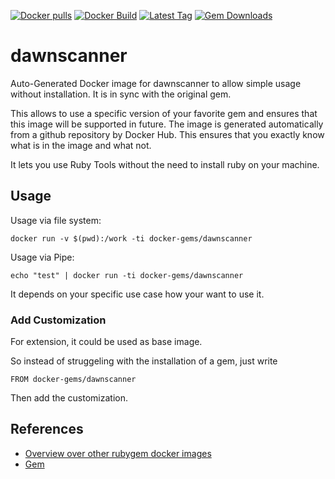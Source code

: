 [![Docker pulls](https://img.shields.io/docker/pulls/rubygem/dawnscanner.svg)](https://hub.docker.com/r/rubygem/dawnscanner/)
[![Docker Build](https://img.shields.io/docker/automated/rubygem/dawnscanner.svg)](https://hub.docker.com/r/rubygem/dawnscanner/)
[![Latest Tag](https://img.shields.io/github/tag/docker-rubygem/dawnscanner.svg)](https://hub.docker.com/r/rubygem/dawnscanner/)
[![Gem Downloads](https://img.shields.io/gem/dt/dawnscanner.svg)](https://rubygems.org/gems/dawnscanner/)
# dawnscanner

Auto-Generated Docker image for dawnscanner to allow simple usage without installation.
It is in sync with the original gem.

This allows to use a specific version of your favorite gem and ensures that this image will be supported in future.
The image is generated automatically from a github repository by Docker Hub.
This ensures that you exactly know what is in the image and what not.

It lets you use Ruby Tools without the need to install ruby on your machine.

## Usage

Usage via file system:

`docker run -v $(pwd):/work -ti docker-gems/dawnscanner`

Usage via Pipe:

`echo "test" | docker run -ti docker-gems/dawnscanner`

It depends on your specific use case how your want to use it.

### Add Customization

For extension, it could be used as base image.

So instead of struggeling with the installation of a gem, just write

`FROM docker-gems/dawnscanner`

Then add the customization.

## References

 - [Overview over other rubygem docker images](https://github.com/thinkbot/docker-rubygem)
 - [Gem](https://rubygems.org/gems/dawnscanner/)
